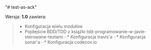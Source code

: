 "# test-as-ack" 

Wersja: **1.0** zawiera:

> * Konfiguracja wielu modułów
> * Pojdejście BDD/TDD z książki tdd-programowanie-w-javie-sterowane-testami
> ⋅⋅* Konfiguracja travis'a
> ⋅⋅* Konfiguracja sonar'a
> ⋅⋅* Konfiguracja codecov.io